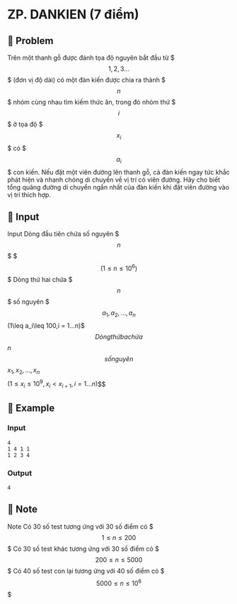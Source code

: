 # ZP. DANKIEN (7 điểm)

## 📖 Problem

Trên một thanh gỗ được đánh tọa độ nguyên bắt đầu từ $$$1,2,3...$$$ (đơn vị độ dài) có một đàn kiến được chia ra thành $$$n$$$ nhóm cùng nhau tìm kiếm thức ăn, trong đó nhóm thứ $$$i$$$ ở tọa độ $$$x_i$$$ có $$$a_i$$$ con kiến. Nếu đặt một viên đường lên thanh gỗ, cả đàn kiến ngay tức khắc phát hiện và nhanh chóng di chuyển về vị trí có viên đường.
Hãy cho biết tổng quãng đường di chuyển ngắn nhất của đàn kiến khi đặt viên đường vào vị trí thích hợp.


## 🧩 Input

Input
Dòng đầu tiên chứa số nguyên $$$n$$$ $$$(1\leq n\leq 10^6)$$$
Dòng thứ hai chứa $$$n$$$ số nguyên $$$a_1,a_2,...,a_n$$$$$$(1\leq a_i\leq 100,i = 1...n)$$$
Dòng thứ ba chứa $$$n$$$ số nguyên $$$x_1,x_2,...,x_n$$$ $$$(1\leq x_i\leq 10^9,x_i < x_{i+1},i = 1...n)$$$


## 🧠 Example

### Input

```text
4
1 4 1 1
1 2 3 4
```

### Output

```text
4
```



## 📝 Note

Note
Có 30 số test tương ứng với 30 số điểm có $$$1\leq n \leq 200$$$
Có 30 số test khác tương ứng với 30 số điểm có $$$200\leq n \leq 5000$$$
Có 40 số test con lại tương ứng với 40 số điểm có $$$5000 \leq n \leq 10^6$$$


